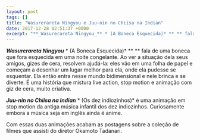 ```yaml
---
layout: post
tags: []
title: "Wasurerareta Ningyou e Juu-nin no Chiisa na Indian"
date: 2017-12-28 02:51:37 +0000
excerpt: "**_Wasurerareta Ningyou_** * (A Boneca Esquecida)* ** ** fala de uma boneca que fora esquecida em uma noite congelante. Ao ver a situação..."
---
```


**_Wasurerareta Ningyou_** * (A Boneca Esquecida)* ** ** fala de uma boneca que fora esquecida em uma noite congelante. Ao ver a situação dela seus amigos, gizes de cera, resolvem ajudá-la: eles vão em uma folha de papel e começam a desenhar um lugar melhor para ela, onde ela pudesse se esquentar. Ela então entra nesse mundo bidimensional e nele brinca e se diverte. É uma história que mistura live action, stop motion e animação com giz de cera, muito criativa.

**_Juu-nin no Chiisa na Indian_** * (Os dez indiozinhos)* é uma animação em stop motion da antiga música infantil dos dez indiozinhos. Curiosamente embora a música seja em inglês ainda é anime.

Com essas duas animações acabam as postagens sobre a coleção de filmes que assisti do diretor Okamoto Tadanari.